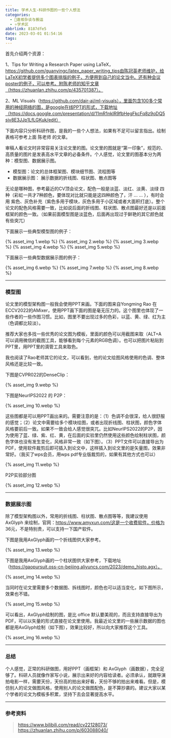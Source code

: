 ```yaml
---
title: 学术人生-科研作图的一些个人想法
categories:
  - 🌙逢坂杂谈与搬运
  - ⭐学术区
abbrlink: 8187dfe5
date: 2023-03-01 01:54:16
tags:
---
```


首先介绍两个资源：

1、Tips for Writing a Research Paper using LaTeX，https://github.com/guanyingc/latex_paper_writing_tips由陈冠英老师维护，给LaTeX初学者提供多个图表排版的例子，方便用到自己的论文当中。还有种会议poster的例子，可以参考。附陈老师的知乎文章（https://zhuanlan.zhihu.com/p/435701387）。

2、ML Visuals（https://github.com/dair-ai/ml-visuals），里面包含100多个常用的神经网络的图，是google在线PPT的形式，下载地址（https://docs.google.com/presentation/d/11mR1nkIR9fbHegFkcFq8z9oDQ5sjv8E3JJp1LfLGKuk/edit）

下面内容只分析科研作图，是我的一些个人想法，如果有不足可以留言指出。绘制表格可参考上面 陈老师 的文章。

<!--more-->

审稿人看论文时非常容易关注论文里的图。论文里的图就是“第一印象”，规范的、高质量的图片是发表高水平文章的必备条件。个人感觉，论文里的图基本分为两种：模型图、数据展示图。

- 模型图：论文的总体框架图、模块细节图、流程图等
- 数据展示图： 展示数据的折线图、柱状图、散点图等

无论是哪种图，参考最近的CV顶会论文，配色一般是淡蓝、淡红、淡黄、淡绿 四种（彩虹一共才7种颜色，要体现对比就只能是这四种颜色了，汗 ... ... ），有时会用 紫色、灰色补充（紫色多用于模块，灰色多用于小区域或者大面积打底）。整个论文的配色风格需要一致，比如说后面的折线图、柱状图、散点图最好还是以前面框架的颜色一致。（如果前面模型图是淡蓝色，后面再出现过于鲜艳的其它颜色就有些突兀）

下面展示一些典型模型图的例子：

{% asset_img 1.webp %}
{% asset_img 2.webp %}
{% asset_img 3.webp %}
{% asset_img 4.webp %}
{% asset_img 5.webp %}

下面展示一些典型数据展示图的例子：

{% asset_img 6.webp %}
{% asset_img 7.webp %}
{% asset_img 8.webp %}

***

### 模型图

论文里的模型架构图一般我会使用PPT来画。下面的图来自Yongming Rao 在 ECCV2022的AMixer，使用PPT画下面的图是毫无压力的。这个图里也体现了一些作者的一些作图习惯。比如，图里不要出现过多的色彩，以蓝、黄、绿、红为主（色调都比较淡）。

推荐大家也多找一些优秀的论文图为模板，里面的颜色可以用截图来取（ALT+A可以调用微信的截图工具，能够看到每个元素的RGB色调）。也可以把图片粘贴到PPT里，用PPT里的滴管工具来取色。

我也阅读了Rao老师其它的论文，可以看到，他的论文绘图风格使用的色调、整体风格还是比较一致。

下图是CVPR022的DenseClip：

{% asset_img 9.webp %}

下图是NeurIPS2022 的 P2P：

{% asset_img 10.webp %}

这些图都是可以用PPT画出来的。需要注意的是：（1）色调不会很深，给人很舒服的感觉；（2）论文中需要给多个模块绘图，或者出现折线图、柱状图，颜色字体风格要前后一致。如果不一致会给人感觉很突兀。比如NeurIPS2022的P2P，因为使用了蓝、绿、紫、红、黄，在后面的实验里仍然使用这些颜色绘制柱状图，颜色字体也没有发生变化，风格非常一致（如下图）。（3）PPT文件可以直接导出为PDF，使用软件裁剪后即可插入到论文中，这样插入到论文里的是矢量图，效果非常好。（我买了wps会员，用wps pdf专业版裁剪的，如果有其他方式也可以）

{% asset_img 11.webp %}

P2P实验部分图

{% asset_img 12.webp %}

***

### 数据展示图

除了模型架构图以外，常用的折线图、柱状图、散点图等等，我建议使用 AxGlyph 来绘制，官网：https://www.amyxun.com/这是一个收费软件，价格为 36元，不是特别贵，可以支持一下国产软件。

下图是我用AxGlyph画的一个折线图供大家参考。

{% asset_img 13.webp %}

下图是我用AxGlyph画的一个柱状图供大家参考，下载地址（https://gaopursuit.oss-cn-beijing.aliyuncs.com/2023/demo_histo.agx）。

{% asset_img 14.webp %}

当同时在论文里需要多个数据图、拆线图时，颜色也可以适当变化，如下图所示，效果也不错。

{% asset_img 15.webp %}

可以看出，AxGlyph绘制的图，是比 office 默认要美观的，而且支持直接导出为PDF，可以以矢量的形式直接在论文里使用。我最近论文里的一些展示数据的图也都是用AxGlyph绘制（如下图），效果比较好，所以向大家推荐这个工具。

{% asset_img 16.webp %}

***

### 总结

个人感觉，正常的科研做图，用好PPT（画框架）和 AxGlyph（画数据），完全足够了。科研人员就像作家写小说，展示出来好的内容给读者。必须承认，就跟导演拍电影一样，需要天份，天份高的拍出来好看，天份不够的拍出来难看。但是，模仿别人的论文做图风格，使用别人的论文做图配色，是不算抄袭的。建议大家以某个学者的论文为模板多积累，坚持下去会显著提高水平。

***

### 参考资料

> <https://www.bilibili.com/read/cv22128073/>
> <https://zhuanlan.zhihu.com/p/603088040/>
